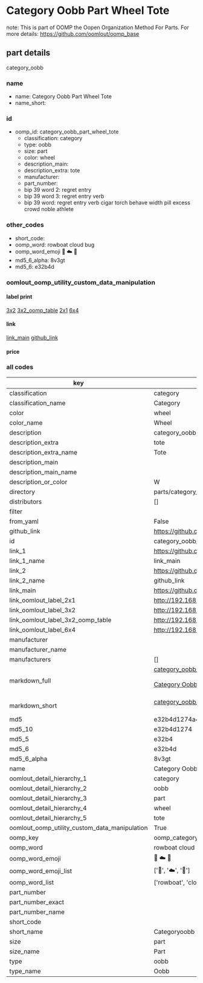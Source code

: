 # Category Oobb Part Wheel Tote  

note: This is part of OOMP the Oopen Organization Method For Parts. For more details: https://github.com/oomlout/oomp_base

##  part details



category_oobb

### name
* name: Category Oobb Part Wheel Tote
* name_short: 
### id
* oomp_id: category_oobb_part_wheel_tote
  * classification: category
  * type: oobb
  * size: part
  * color: wheel
  * description_main: 
  * description_extra: tote
  * manufacturer: 
  * part_number: 
  * bip 39 word 2: regret entry
  * bip 39 word 3: regret entry verb
  * bip 39 word: regret entry verb cigar torch behave width pill excess crowd noble athlete

### other_codes
* short_code: 
* oomp_word: rowboat cloud bug
* oomp_word_emoji :rowboat: :cloud: :bug:
* md5_6_alpha: 8v3gt
* md5_6: e32b4d






### oomlout_oomp_utility_custom_data_manipulation
#### label print
[3x2](http://192.168.1.245:1112/?label=oomp%208v3gt)
[3x2_oomp_table](http://192.168.1.107:1112/?label=oomp%208v3gt)
[2x1](http://192.168.1.242:1112/?label=oomp%208v3gt)
[6x4](http://192.168.1.55:1112/?label=oomp%208v3gt)    

#### link

[link_main](https://github.com/oomlout/oomlout_oomp_current_version_messy/tree/main/parts/category_oobb_part_wheel_tote) [github_link](https://github.com/oomlout/oomlout_oomp_part_src/tree/main/parts/category_oobb_part_wheel_tote)                             

#### price







### all codes 
| key | value |  
| --- | --- |  
| classification | category |  
| classification_name | Category |  
| color | wheel |  
| color_name | Wheel |  
| description | category_oobb |  
| description_extra | tote |  
| description_extra_name | Tote |  
| description_main |  |  
| description_main_name |  |  
| description_or_color | W  |  
| directory | parts/category_oobb_part_wheel_tote |  
| distributors | [] |  
| filter |  |  
| from_yaml | False |  
| github_link | https://github.com/oomlout/oomlout_oomp_part_src/tree/main/parts/category_oobb_part_wheel_tote |  
| id | category_oobb_part_wheel_tote |  
| link_1 | https://github.com/oomlout/oomlout_oomp_current_version_messy/tree/main/parts/category_oobb_part_wheel_tote |  
| link_1_name | link_main |  
| link_2 | https://github.com/oomlout/oomlout_oomp_part_src/tree/main/parts/category_oobb_part_wheel_tote |  
| link_2_name | github_link |  
| link_main | https://github.com/oomlout/oomlout_oomp_current_version_messy/tree/main/parts/category_oobb_part_wheel_tote |  
| link_oomlout_label_2x1 | http://192.168.1.242:1112/?label=oomp%208v3gt |  
| link_oomlout_label_3x2 | http://192.168.1.245:1112/?label=oomp%208v3gt |  
| link_oomlout_label_3x2_oomp_table | http://192.168.1.107:1112/?label=oomp%208v3gt |  
| link_oomlout_label_6x4 | http://192.168.1.55:1112/?label=oomp%208v3gt |  
| manufacturer |  |  
| manufacturer_name |  |  
| manufacturers | [] |  
| markdown_full | [category_oobb_part_wheel_tote](https://github.com/oomlout/oomlout_oomp_current_version_messy/tree/main/parts/category_oobb_part_wheel_tote)<br>[](https://github.com/oomlout/oomlout_oomp_current_version_messy/tree/main/parts/category_oobb_part_wheel_tote)<br>[Category Oobb Part Wheel Tote](https://github.com/oomlout/oomlout_oomp_current_version_messy/tree/main/parts/category_oobb_part_wheel_tote)<br><br> |  
| markdown_short | [category_oobb_part_wheel_tote](https://github.com/oomlout/oomlout_oomp_current_version_messy/tree/main/parts/category_oobb_part_wheel_tote)<br><br> |  
| md5 | e32b4d1274a4df5851f2a28fe512eda5 |  
| md5_10 | e32b4d1274 |  
| md5_5 | e32b4 |  
| md5_6 | e32b4d |  
| md5_6_alpha | 8v3gt |  
| name | Category Oobb Part Wheel Tote |  
| oomlout_detail_hierarchy_1 | category |  
| oomlout_detail_hierarchy_2 | oobb |  
| oomlout_detail_hierarchy_3 | part |  
| oomlout_detail_hierarchy_4 | wheel |  
| oomlout_detail_hierarchy_5 | tote |  
| oomlout_oomp_utility_custom_data_manipulation | True |  
| oomp_key | oomp_category_oobb_part_wheel_tote |  
| oomp_word | rowboat cloud bug |  
| oomp_word_emoji | :rowboat: :cloud: :bug: |  
| oomp_word_emoji_list | [':rowboat:', ':cloud:', ':bug:'] |  
| oomp_word_list | ['rowboat', 'cloud', 'bug'] |  
| part_number |  |  
| part_number_exact |  |  
| part_number_name |  |  
| short_code |  |  
| short_name | Categoryoobb |  
| size | part |  
| size_name | Part |  
| type | oobb |  
| type_name | Oobb |  
